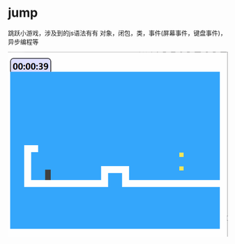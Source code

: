 # jump
跳跃小游戏，涉及到的js语法有有 对象，闭包，类，事件(屏幕事件，键盘事件)，异步编程等

![image](https://github.com/Fizzbow/jump/blob/main/img/game.gif)


